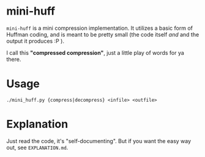 
# mini-huff

`mini-huff` is a mini compression implementation. It utilizes a basic form of Huffman coding, and is meant to be pretty small (the code itself *and* and the output it produces :P ).

I call this **"compressed compression"**, just a little play of words for ya there.

# Usage

```
./mini_huff.py {compress|decompress} <infile> <outfile>
```

# Explanation

Just read the code, it's "self-documenting". But if you want the easy way out, see `EXPLANATION.md`.
